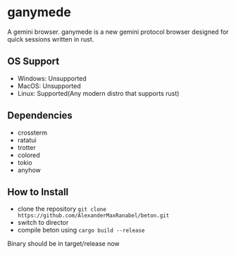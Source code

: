 # ganymede
A gemini browser.
ganymede is a new gemini protocol browser designed for quick sessions written in rust.

## OS Support
- Windows: Unsupported
- MacOS: Unsupported
- Linux: Supported(Any modern distro that supports rust)

## Dependencies
- crossterm
- ratatui
- trotter
- colored
- tokio
- anyhow

## How to Install
- clone the repository ```git clone https://github.com/AlexanderMaxRanabel/beton.git```
- switch to director
- compile beton using ```cargo build --release```

Binary should be in target/release now
